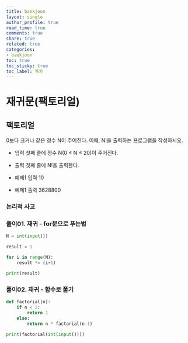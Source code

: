 ```yaml
---
title: baekjoon
layout: single
author_profile: true
read_time: true
comments: true
share: true
related: true
categories:
- baekjoon
toc: true
toc_sticky: true
toc_label: 목차
---
```


# 재귀문(팩토리얼)

## 팩토리얼

0보다 크거나 같은 정수 N이 주어진다. 이때, N!을 출력하는 프로그램을 작성하시오.

- 입력
첫째 줄에 정수 N(0 ≤ N ≤ 20)이 주어진다.

- 출력
첫째 줄에 N!을 출력한다.


- 예제1 입력
10

- 예제1 출력
3628800

### 논리적 사고


### 풀이01. 재귀 - for문으로 푸는법
```python
N = int(input())

result = 1

for i in range(N):
    result *= (i+1)

print(result) 
```

### 풀이02. 재귀 - 함수로 풀기
```python
def factorial(n):
    if n < 2:
        return 1
    else:
        return n * factorial(n-1)

print(factorial(int(input())))
```
